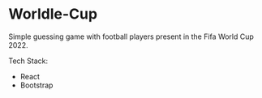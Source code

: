 # Worldle-Cup
Simple guessing game with football players present in the Fifa World Cup 2022.


Tech Stack:
- React
- Bootstrap
